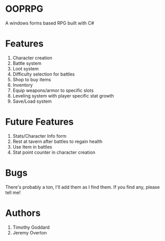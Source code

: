 # OOPRPG
A windows forms based RPG built with C#

# Features
1. Character creation
2. Battle system
3. Loot system
4. Difficulty selection for battles
5. Shop to buy items
6. Inventory
7. Equip weapons/armor to specific slots
8. Leveling system with player specific stat growth
9. Save/Load system

# Future Features
1. Stats/Character Info form
2. Rest at tavern after battles to regain health
3. Use Item in battles
4. Stat point counter in character creation

# Bugs
There's probably a ton, I'll add them as I find them. If you find any, please tell me!

# Authors
1. Timothy Goddard
2. Jeremy Overton
